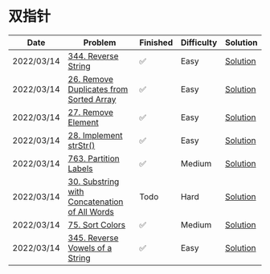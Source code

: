 # 双指针
| Date       | Problem                                                                                                                   | Finished | Difficulty | Solution                                              |
|------------|---------------------------------------------------------------------------------------------------------------------------|----------|------------|-------------------------------------------------------|
| 2022/03/14 | [344. Reverse String](https://leetcode.com/problems/reverse-string/)                                                      | ✅        | Easy       | [Solution](./src/doublePointor/ReverseString.java)    |
| 2022/03/14 | [26. Remove Duplicates from Sorted Array](https://leetcode.com/problems/remove-duplicates-from-sorted-array/)             | ✅        | Easy       | [Solution](./src/doublePointor/RemoveDuplicates.java) |
| 2022/03/14 | [27. Remove Element](https://leetcode.com/problems/remove-element/)                                                       | ✅        | Easy       | [Solution](./src/doublePointor/RemoveElement.java)    |
| 2022/03/14 | [28. Implement strStr()](https://leetcode.com/problems/implement-strstr/)                                                 | ✅        | Easy       | [Solution](./src/doublePointor/StrStrc.java)          |
| 2022/03/14 | [763. Partition Labels](https://leetcode.com/problems/partition-labels/)                                                  | ✅        | Medium     | [Solution](./src/doublePointor/PartitionLabels.java)  |
| 2022/03/14 | [30. Substring with Concatenation of All Words](https://leetcode.com/problems/substring-with-concatenation-of-all-words/) | Todo     | Hard       | [Solution](./src/doublePointor/FindSubstring.java)    |
| 2022/03/14 | [75. Sort Colors](https://leetcode.com/problems/sort-colors/)                                                             | ✅        | Medium     | [Solution](./src/doublePointor/SortColors.java)       |
| 2022/03/14 | [345. Reverse Vowels of a String](https://leetcode.com/problems/reverse-vowels-of-a-string/)                              | ✅        | Easy       | [Solution](./src/doublePointor/ReverseVowels.java)    |
